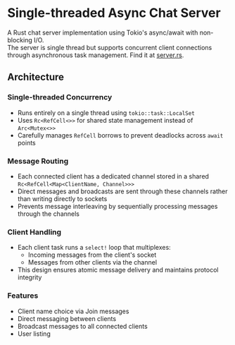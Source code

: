# Single-threaded Async Chat Server

A Rust chat server implementation using Tokio's async/await with non-blocking I/O.  
The server is single thread but supports concurrent client connections through asynchronous task management.
Find it at [server.rs](tokio-talk-st/src/server.rs).

## Architecture

### Single-threaded Concurrency
- Runs entirely on a single thread using `tokio::task::LocalSet`
- Uses `Rc<RefCell<>>` for shared state management instead of `Arc<Mutex<>>`
- Carefully manages `RefCell` borrows to prevent deadlocks across `await` points

### Message Routing
- Each connected client has a dedicated channel stored in a shared `Rc<RefCell<Map<ClientName, Channel>>>`
- Direct messages and broadcasts are sent through these channels rather than writing directly to sockets
- Prevents message interleaving by sequentially processing messages through the channels

### Client Handling
- Each client task runs a `select!` loop that multiplexes:
  - Incoming messages from the client's socket
  - Messages from other clients via the channel
- This design ensures atomic message delivery and maintains protocol integrity

### Features
- Client name choice via Join messages
- Direct messaging between clients
- Broadcast messages to all connected clients
- User listing